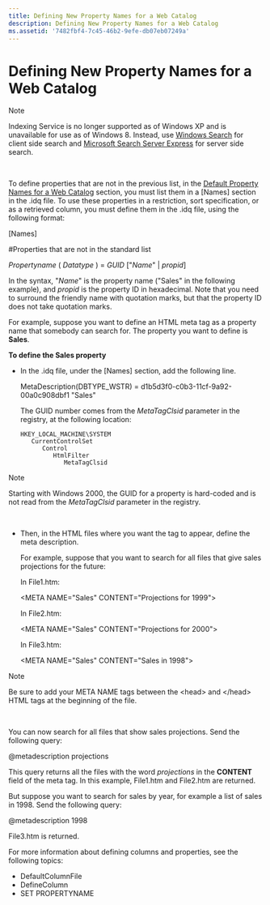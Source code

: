 ```yaml
---
title: Defining New Property Names for a Web Catalog
description: Defining New Property Names for a Web Catalog
ms.assetid: '7482fbf4-7c45-46b2-9efe-db07eb07249a'
---
```


# Defining New Property Names for a Web Catalog

> [!Note]  
> Indexing Service is no longer supported as of Windows XP and is unavailable for use as of Windows 8. Instead, use [Windows Search](https://msdn.microsoft.com/library/windows/desktop/aa965362) for client side search and [Microsoft Search Server Express]( http://go.microsoft.com/fwlink/p/?linkid=258445) for server side search.

 

To define properties that are not in the previous list, in the [Default Property Names for a Web Catalog](default-property-names-for-a-web-catalog.md) section, you must list them in a \[Names\] section in the .idq file. To use these properties in a restriction, sort specification, or as a retrieved column, you must define them in the .idq file, using the following format:

\[Names\]

\#Properties that are not in the standard list

*Propertyname* ( *Datatype* ) = *GUID* \["*Name*" \| *propid*\]

In the syntax, "*Name*" is the property name ("Sales" in the following example), and *propid* is the property ID in hexadecimal. Note that you need to surround the friendly name with quotation marks, but that the property ID does not take quotation marks.

For example, suppose you want to define an HTML meta tag as a property name that somebody can search for. The property you want to define is **Sales**.

**To define the Sales property**

-   In the .idq file, under the \[Names\] section, add the following line.

    MetaDescription(DBTYPE\_WSTR) = d1b5d3f0-c0b3-11cf-9a92-00a0c908dbf1 "Sales"

    The GUID number comes from the *MetaTagClsid* parameter in the registry, at the following location:

    ```
    HKEY_LOCAL_MACHINE\SYSTEM
       CurrentControlSet
          Control
             HtmlFilter
                MetaTagClsid
    ```

> [!Note]  
> Starting with Windows 2000, the GUID for a property is hard-coded and is not read from the *MetaTagClsid* parameter in the registry.

 

-   Then, in the HTML files where you want the tag to appear, define the meta description.

    For example, suppose that you want to search for all files that give sales projections for the future:

    In File1.htm:

    &lt;META NAME="Sales" CONTENT="Projections for 1999"&gt;

    In File2.htm:

    &lt;META NAME="Sales" CONTENT="Projections for 2000"&gt;

    In File3.htm:

    &lt;META NAME="Sales" CONTENT="Sales in 1998"&gt;

> [!Note]  
> Be sure to add your META NAME tags between the &lt;head&gt; and &lt;/head&gt; HTML tags at the beginning of the file.

 

You can now search for all files that show sales projections. Send the following query:

@metadescription projections

This query returns all the files with the word *projections* in the **CONTENT** field of the meta tag. In this example, File1.htm and File2.htm are returned.

But suppose you want to search for sales by year, for example a list of sales in 1998. Send the following query:

@metadescription 1998

File3.htm is returned.

For more information about defining columns and properties, see the following topics:

-   DefaultColumnFile
-   DefineColumn
-   SET PROPERTYNAME

 

 




